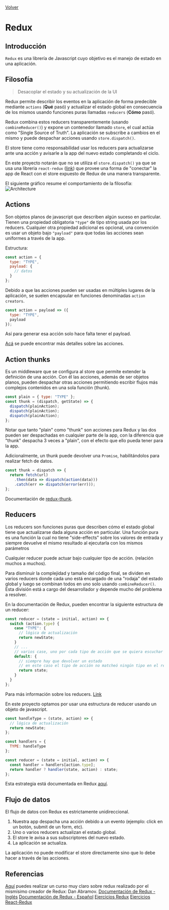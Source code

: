 [Volver](../README.md)

# Redux

## Introducción

`Redux` es una librería de Javascript cuyo objetivo es el manejo de estado en una aplicación.

## Filosofía

> Desacoplar el estado y su actualización de la UI

Redux permite describir los eventos en la aplicación de forma predecible mediante `actions` (**Qué** pasó) y actualizar el estado global en consecuencia de los mismos usando funciones puras llamadas `reducers` (**Cómo** pasó).

Redux combina estos reducers transparentemente (usando `combineReducer()`) y expone un contenedor llamado `store`, el cual actúa como "Single Source of Truth".
La aplicación se subscribe a cambios en el mismo y puede despachar acciones usando `store.dispatch()`.

El store tiene como responsabilidad usar los reducers para actualizarse ante una acción y avisarle a la app del nuevo estado completando el ciclo.

En este proyecto notarán que no se utiliza el `store.dispatch()` ya que se usa una libreria `react-redux` ([link](https://react-redux.js.org/)) que provee una forma de "conectar" la app de React con el store expuesto de Redux de una manera transparente.

El siguiente gráfico resume el comportamiento de la filosofía:
![Architecture](./images/redux-architecture.png)

## Actions

Son objetos planos de javascript que describen algún suceso en particular. Tienen una propiedad obligatoria `"type"` de tipo string usada por los reducers. Cualquier otra propiedad adicional es opcional, una convención es usar un objeto bajo `"payload"` para que todas las acciones sean uniformes a través de la app.

Estructura:

```javascript
const action = {
  type: "TYPE",
  payload: {
    // datos
  }
};
```

Debido a que las acciones pueden ser usadas en múltiples lugares de la aplicación, se suelen encapsular en funciones denominadas `action creators`.

```javascript
const action = payload => ({
  type: "TYPE",
  payload
});
```

Así para generar esa acción solo hace falta tener el payload.

[Acá](https://redux.js.org/basics/actions) se puede encontrar más detalles sobre las acciones.

## Action thunks

Es un middleware que se configura al store que permite extender la definición de una acción. Con él las acciones, además de ser objetos planos, pueden despachar otras acciones permitiendo escribir flujos más complejos contenidos en una sola función (thunk).

```javascript
const plain = { type: "TYPE" };
const thunk = (dispatch, getState) => {
  dispatch(plainAction);
  dispatch(plainAction);
  dispatch(plainAction);
};
```

Notar que tanto "plain" como "thunk" son acciones para Redux y las dos pueden ser despachadas en cualquier parte de la app, con la diferencia que "thunk" despacha 3 veces a "plain", con el efecto que ello pueda tener para la app.

Adicionalmente, un thunk puede devolver una `Promise`, habilitándolos para realizar fetch de datos.

```javascript
const thunk = dispatch => {
  return fetch(url)
    .then(data => dispatch(action(data)))
    .catch(err => dispatch(error(err)));
};
```

Documentación de [redux-thunk](https://github.com/reduxjs/redux-thunk).

## Reducers

Los reducers son funciones puras que describen cómo el estado global tiene que actualizarse dada alguna acción en particular. Una función pura es una función la cual no tiene "side-effects" sobre los valores de entrada y siempre devuelve el mismo resultado al ejecutarla con los mismos parámetros

Cualquier reducer puede actuar bajo cualquier tipo de acción. (relación muchos a muchos).

Para disminuir la complejidad y tamaño del código final, se dividen en varios reducers donde cada uno está encargado de una "rodaja" del estado global y luego se combinan todos en uno solo usando `combineReducer()`. Esta división está a cargo del desarrollador y depende mucho del problema a resolver.

En la documentación de Redux, pueden encontrar la siguiente estructura de un reducer:

```javascript
const reducer = (state = initial, action) => {
  switch (action.type) {
    case "TYPE": {
      // lógica de actualización
      return newState;
    }
    // ...
    // varios case, uno por cada tipo de acción que se quiera escuchar
    default: {
      // siempre hay que devolver un estado
      // en este caso el tipo de acción no matcheó ningún tipo en el reducer y se devuelve el state original tal cual está.
      return state;
    }
  }
};
```

Para más información sobre los reducers. [Link](https://redux.js.org/basics/reducers)

En este proyecto optamos por usar una estructura de reducer usando un objeto de javascript.

```javascript
const handleType = (state, action) => {
  // lógica de actualización
  return newState;
};

const handlers = {
  TYPE: handleType
};

const reducer = (state = initial, action) => {
  const handler = handlers[action.type];
  return handler ? handler(state, action) : state;
};
```

Esta estrategia está documentada en Redux [aquí](https://redux.js.org/recipes/reducing-boilerplate#generating-reducers).

## Flujo de datos

El flujo de datos con Redux es estrictamente unidireccional.

1. Nuestra app despacha una acción debido a un evento (ejemplo: click en un botón, submit de un form, etc).
2. Uno o varios reducers actualizan el estado global.
3. El store le avisa a sus subscriptores del nuevo estado.
4. La aplicación se actualiza.

La aplicación no puede modificar el store directamente sino que lo debe hacer a través de las acciones.

## Referencias
[Aquí](https://egghead.io/courses/getting-started-with-redux) puedes realizar un curso muy claro sobre redux realizado por el mismísimo creador de Redux: Dan Abramov.
[Documentación de Redux - Inglés](https://redux.js.org/introduction/getting-started)
[Documentación de Redux - Español](https://es.redux.js.org/)
[Ejercicios Redux](https://learn.freecodecamp.org/front-end-libraries/redux/)
[Ejercicios React-Redux](https://learn.freecodecamp.org/front-end-libraries/react-and-redux/)
